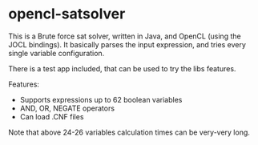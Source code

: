 # opencl-satsolver

This is a Brute force sat solver, written in Java, and OpenCL (using the JOCL bindings). It basically parses the input expression, and tries every single variable configuration.

There is a test app included, that can be used to try the libs features.

Features:
  * Supports expressions up to 62 boolean variables
  * AND, OR, NEGATE operators
  * Can load .CNF files

Note that above 24-26 variables calculation times can be very-very long.
